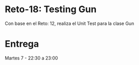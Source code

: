 Reto-18: Testing Gun
=========

Con base en el Reto: 12, realiza el Unit Test para la clase Gun

# Entrega
Martes 7 - 22:30 a 23:00

